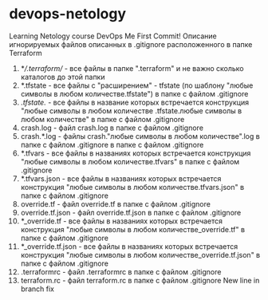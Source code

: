 # devops-netology
Learning Netology course DevOps
Me First Commit!
Описание игнорируемых файлов описанных в .gitignore расположенного в папке Terraform
1. **/.terraform/* - все файлы в папке ".terraform" и не важно сколько каталогов до этой папки
2. *.tfstate - все файлы с "расширением" - tfstate (по шаблону "любые символы в любом количестве.tfstate") в папке с файлом .gitignore
3. *.tfstate.* - все файлы в название которых встречается конструкция "любые символы в любом количестве .tfstate.любые символы в любом количестве" в папке с файлом .gitignore
4. crash.log - файл crash.log в папке с файлом .gitignore
5. crash.*.log - файлы crash."любые символы в любом количестве".log в папке с файлом .gitignore в  папке с файлом .gitignore
6. *.tfvars - все файлы в названиях которых встречается конструкция "любые символы в любом количестве.tfvars" в папке с файлом .gitignore
7. *.tfvars.json - все файлы в названиях которых встречается конструкция "любые символы в любом количестве.tfvars.json" в папке с файлом .gitignore
8. override.tf - файл override.tf в папке с файлом .gitignore
9. override.tf.json - файл override.tf.json в папке с файлом .gitignore
10. *_override.tf - все файлы в названиях которых встречается конструкция "любые символы в любом количестве_override.tf" в папке с файлом .gitignore
11. *_override.tf.json - все файлы в названиях которых встречается конструкция "любые символы в любом количестве_override.tf.json" в папке с файлом .gitignore
12. .terraformrc - файл .terraformrc в папке с файлом .gitignore
13. terraform.rc - файл terraform.rc в папке с файлом .gitignore
New line in branch fix
